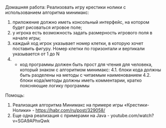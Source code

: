 Домашняя работа:
Реализовать игру крестики нолики с использованием алгоритма минимакс:
1. приложение должно иметь консольный интерфейс, на котором будет рисоваться игровое поле;
2. у игрока есть возможность задать размерность игрового поля в начале игры;
3. каждый ход игрок указывает номер клетки, в которую хочет поставить фигуру. Номер клетки по горизонтали и вертикали указывается от 1 до N
4. * код программы должен быть прост для чтения для человека, который знаком с алгоритмом минимакс:
     4.1.  блоки кода должны быть разделены на методы с читаемым наименованием
     4.2. блоки кода/методы должны иметь комментарии, кратко поясняющие логику программы

Помощь:
1. Реализация алгоритма Минимакс на примере игры «Крестики-Нолики» - https://habr.com/ru/post/329058/
2. Еще одна реализация с примерами на Java - youtube.com/watch?v=SGA9APhxQwk